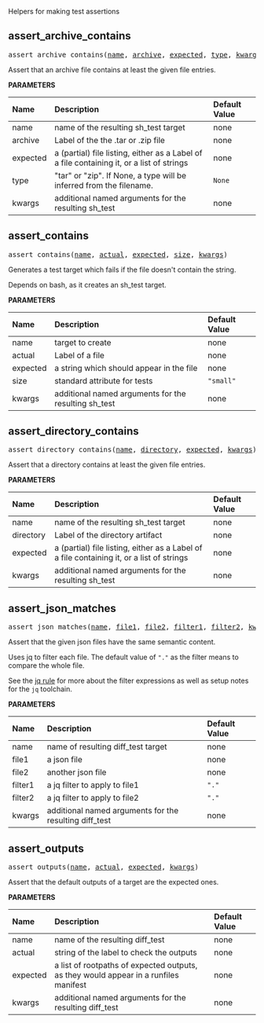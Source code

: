 <!-- Generated with Stardoc: http://skydoc.bazel.build -->

Helpers for making test assertions

<a id="assert_archive_contains"></a>

## assert_archive_contains

<pre>
assert_archive_contains(<a href="#assert_archive_contains-name">name</a>, <a href="#assert_archive_contains-archive">archive</a>, <a href="#assert_archive_contains-expected">expected</a>, <a href="#assert_archive_contains-type">type</a>, <a href="#assert_archive_contains-kwargs">kwargs</a>)
</pre>

Assert that an archive file contains at least the given file entries.

**PARAMETERS**


| Name  | Description | Default Value |
| :------------- | :------------- | :------------- |
| <a id="assert_archive_contains-name"></a>name |  name of the resulting sh_test target   |  none |
| <a id="assert_archive_contains-archive"></a>archive |  Label of the the .tar or .zip file   |  none |
| <a id="assert_archive_contains-expected"></a>expected |  a (partial) file listing, either as a Label of a file containing it, or a list of strings   |  none |
| <a id="assert_archive_contains-type"></a>type |  "tar" or "zip". If None, a type will be inferred from the filename.   |  `None` |
| <a id="assert_archive_contains-kwargs"></a>kwargs |  additional named arguments for the resulting sh_test   |  none |


<a id="assert_contains"></a>

## assert_contains

<pre>
assert_contains(<a href="#assert_contains-name">name</a>, <a href="#assert_contains-actual">actual</a>, <a href="#assert_contains-expected">expected</a>, <a href="#assert_contains-size">size</a>, <a href="#assert_contains-kwargs">kwargs</a>)
</pre>

Generates a test target which fails if the file doesn't contain the string.

Depends on bash, as it creates an sh_test target.


**PARAMETERS**


| Name  | Description | Default Value |
| :------------- | :------------- | :------------- |
| <a id="assert_contains-name"></a>name |  target to create   |  none |
| <a id="assert_contains-actual"></a>actual |  Label of a file   |  none |
| <a id="assert_contains-expected"></a>expected |  a string which should appear in the file   |  none |
| <a id="assert_contains-size"></a>size |  standard attribute for tests   |  `"small"` |
| <a id="assert_contains-kwargs"></a>kwargs |  additional named arguments for the resulting sh_test   |  none |


<a id="assert_directory_contains"></a>

## assert_directory_contains

<pre>
assert_directory_contains(<a href="#assert_directory_contains-name">name</a>, <a href="#assert_directory_contains-directory">directory</a>, <a href="#assert_directory_contains-expected">expected</a>, <a href="#assert_directory_contains-kwargs">kwargs</a>)
</pre>

Assert that a directory contains at least the given file entries.

**PARAMETERS**


| Name  | Description | Default Value |
| :------------- | :------------- | :------------- |
| <a id="assert_directory_contains-name"></a>name |  name of the resulting sh_test target   |  none |
| <a id="assert_directory_contains-directory"></a>directory |  Label of the directory artifact   |  none |
| <a id="assert_directory_contains-expected"></a>expected |  a (partial) file listing, either as a Label of a file containing it, or a list of strings   |  none |
| <a id="assert_directory_contains-kwargs"></a>kwargs |  additional named arguments for the resulting sh_test   |  none |


<a id="assert_json_matches"></a>

## assert_json_matches

<pre>
assert_json_matches(<a href="#assert_json_matches-name">name</a>, <a href="#assert_json_matches-file1">file1</a>, <a href="#assert_json_matches-file2">file2</a>, <a href="#assert_json_matches-filter1">filter1</a>, <a href="#assert_json_matches-filter2">filter2</a>, <a href="#assert_json_matches-kwargs">kwargs</a>)
</pre>

Assert that the given json files have the same semantic content.

Uses jq to filter each file. The default value of `"."` as the filter
means to compare the whole file.

See the [jq rule](./jq.md#jq) for more about the filter expressions as well as
setup notes for the `jq` toolchain.


**PARAMETERS**


| Name  | Description | Default Value |
| :------------- | :------------- | :------------- |
| <a id="assert_json_matches-name"></a>name |  name of resulting diff_test target   |  none |
| <a id="assert_json_matches-file1"></a>file1 |  a json file   |  none |
| <a id="assert_json_matches-file2"></a>file2 |  another json file   |  none |
| <a id="assert_json_matches-filter1"></a>filter1 |  a jq filter to apply to file1   |  `"."` |
| <a id="assert_json_matches-filter2"></a>filter2 |  a jq filter to apply to file2   |  `"."` |
| <a id="assert_json_matches-kwargs"></a>kwargs |  additional named arguments for the resulting diff_test   |  none |


<a id="assert_outputs"></a>

## assert_outputs

<pre>
assert_outputs(<a href="#assert_outputs-name">name</a>, <a href="#assert_outputs-actual">actual</a>, <a href="#assert_outputs-expected">expected</a>, <a href="#assert_outputs-kwargs">kwargs</a>)
</pre>

Assert that the default outputs of a target are the expected ones.

**PARAMETERS**


| Name  | Description | Default Value |
| :------------- | :------------- | :------------- |
| <a id="assert_outputs-name"></a>name |  name of the resulting diff_test   |  none |
| <a id="assert_outputs-actual"></a>actual |  string of the label to check the outputs   |  none |
| <a id="assert_outputs-expected"></a>expected |  a list of rootpaths of expected outputs, as they would appear in a runfiles manifest   |  none |
| <a id="assert_outputs-kwargs"></a>kwargs |  additional named arguments for the resulting diff_test   |  none |


